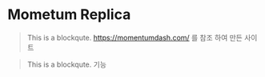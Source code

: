 # Mometum Replica

> This is a blockqute. https://momentumdash.com/ 를 참조 하여 만든 사이트
 
> This is a blockqute. 기능
 
 
